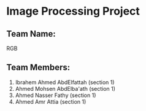 # Image Processing Project

## Team Name: 
RGB

## Team Members:
1. Ibrahem Ahmed AbdElfattah (section 1)
2. Ahmed Mohsen AbdElba'ath (section 1)
3. Ahmed Nasser Fathy (section 1)
4. Ahmed Amr Attia (section 1)
